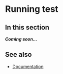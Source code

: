 # Running test

## In this section

***Coming soon...***

## See also

* [Documentation](/docs/documentation)
